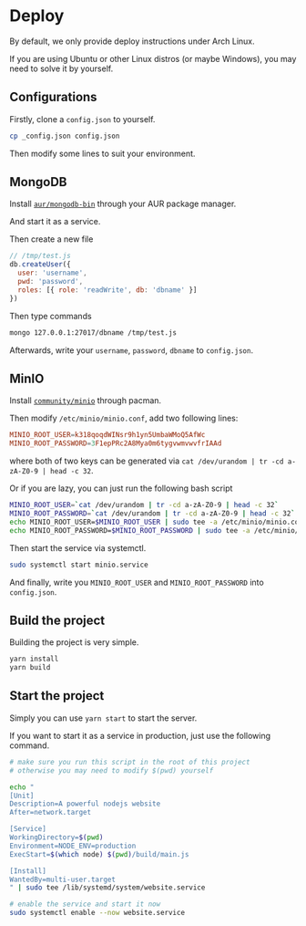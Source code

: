 # Deploy

By default, we only provide deploy instructions under Arch Linux.

If you are using Ubuntu or other Linux distros (or maybe Windows), you may need to solve it by yourself.

## Configurations

Firstly, clone a `config.json` to yourself.

```bash
cp _config.json config.json
```

Then modify some lines to suit your environment.

## MongoDB

Install [`aur/mongodb-bin`][mongodb] through your AUR package manager.

And start it as a service.

Then create a new file

```js
// /tmp/test.js
db.createUser({
  user: 'username',
  pwd: 'password',
  roles: [{ role: 'readWrite', db: 'dbname' }]
})
```

Then type commands

```bash
mongo 127.0.0.1:27017/dbname /tmp/test.js
```

Afterwards, write your `username`, `password`, `dbname` to `config.json`.

## MinIO

Install [`community/minio`][minio] through pacman.

Then modify `/etc/minio/minio.conf`, add two following lines:

```conf
MINIO_ROOT_USER=k318qoqdWINsr9h1yn5UmbaWMoQ5AfWc
MINIO_ROOT_PASSWORD=3F1epPRc2A8Mya0m6tygvwmvwvfrIAAd
```

where both of two keys can be generated via `cat /dev/urandom | tr -cd a-zA-Z0-9 | head -c 32`.

Or if you are lazy, you can just run the following bash script

```bash
MINIO_ROOT_USER=`cat /dev/urandom | tr -cd a-zA-Z0-9 | head -c 32`
MINIO_ROOT_PASSWORD=`cat /dev/urandom | tr -cd a-zA-Z0-9 | head -c 32`
echo MINIO_ROOT_USER=$MINIO_ROOT_USER | sudo tee -a /etc/minio/minio.conf
echo MINIO_ROOT_PASSWORD=$MINIO_ROOT_PASSWORD | sudo tee -a /etc/minio/minio.conf
```

Then start the service via systemctl.

```bash
sudo systemctl start minio.service
```

And finally, write you `MINIO_ROOT_USER` and `MINIO_ROOT_PASSWORD` into `config.json`.

## Build the project

Building the project is very simple.

```bash
yarn install
yarn build
```

## Start the project

Simply you can use `yarn start` to start the server.

If you want to start it as a service in production, just use the following command.

```bash
# make sure you run this script in the root of this project
# otherwise you may need to modify $(pwd) yourself

echo "
[Unit]
Description=A powerful nodejs website
After=network.target

[Service]
WorkingDirectory=$(pwd)
Environment=NODE_ENV=production
ExecStart=$(which node) $(pwd)/build/main.js

[Install]
WantedBy=multi-user.target
" | sudo tee /lib/systemd/system/website.service

# enable the service and start it now
sudo systemctl enable --now website.service
```

[mongodb]: https://aur.archlinux.org/packages/mongodb-bin/
[minio]: https://archlinux.org/packages/community/x86_64/minio/
